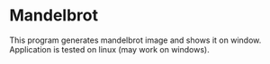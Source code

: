 # Mandelbrot
This program generates mandelbrot image and shows it on window. Application is tested on linux (may work on windows).

